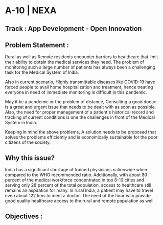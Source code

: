 # A-10 | NEXA
## Track : App Development - Open Innovation

## Problem Statement :
Rural as well as Remote residents encounter barriers to healthcare that limit their ability to obtain the medical services they need. The problem of monitoring such a large number of patients has always been a challenging task for the Medical System of India. 

Also in current scenario, Highly transmittable diseases like COVID-19 have forced people to avail home hospitalization and treatment, hence treating everyone in need of immediate monitoring is difficult in this pandemic. 

May it be a pandemic or the problem of distance, Consulting a good doctor is a great and urgent issue that needs to be dealt with as soon as possible. Also, the need for proper management of a patient's historical record and tracking of current conditions is one the challenges in front of the Medical System in India.

Keeping in mind the above problems, A solution needs to be proposed that solves the problems efficiently and is economically sustainable for the poor citizens of the society.

## Why this issue?
India has a significant shortage of trained physicians nationwide when compared to the WHO recommended ratio. Additionally, with about 80 percent of the medical workforce concentrated in top 8-10 cities and serving only 28 percent of the total population, access to healthcare still remains an aspiration for many. In rural India, a patient may have to travel even about 122 kms to meet a doctor. The need of the hour is to provide good quality healthcare access to the rural and remote population as well.

## Objectives :
